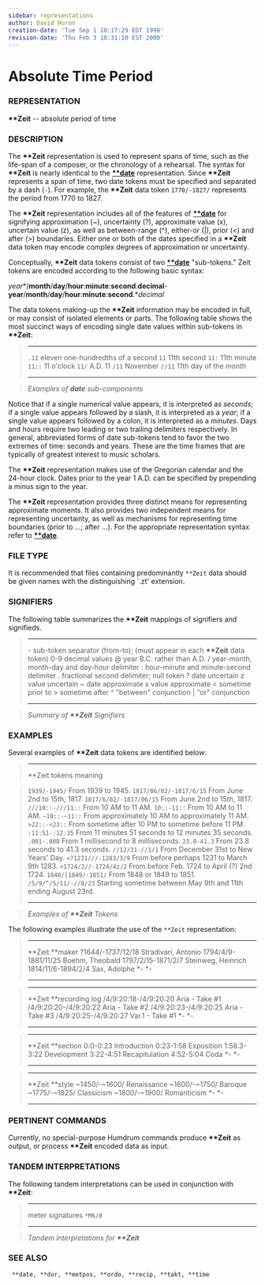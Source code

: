 ```yaml
---
sidebar: representations
author: David Huron
creation-date: 'Tue Sep 1 10:17:29 EDT 1998'
revision-date: 'Thu Feb 3 10:31:10 EST 2000'
---
```



Absolute Time Period
===============================================

### REPRESENTATION

**\*\*Zeit** \-- absolute period of time

### DESCRIPTION

The **\*\*Zeit** representation is used to represent spans of time,
such as the life-span of a composer, or the chronology of a rehearsal.
The syntax for **\*\*Zeit** is nearly identical to the
[**\*\*date**](date.rep.html) representation. Since **\*\*Zeit**
represents a span of time, two date tokens must be specified and
separated by a dash (`-`). For example, the **\*\*Zeit** data token
`1770/-1827/` represents the period from 1770 to 1827.

The **\*\*Zeit** representation includes all of the features of
[**\*\*date**](date.rep.html) for signifying approximation (\~),
uncertainty (?), approximate value (x), uncertain value (z), as well
as between-range (\^), either-or (\|), prior (\<) and after (\>)
boundaries. Either one or both of the dates specified in a
**\*\*Zeit** data token may encode complex degrees of approximation or
uncertainty.

Conceptually, **\*\*Zeit** data tokens consist of two
[**\*\*date**](date.rep.html) \"sub-tokens.\" Zeit tokens are encoded
according to the following basic syntax:

*year**/**month**/**day**/**hour**:**minute**:**second**.**decimal**-**year**/**month**/**day**/**hour**:**minute**:**second**.**decimal*

The data tokens making-up the **\*\*Zeit** information may be encoded
in full, or may consist of isolated elements or parts. The following
table shows the most succinct ways of encoding single date values
within sub-tokens in **\*\*Zeit**:

>   -------- -----------------------------------
>   `.11`    eleven one-hundredths of a second
>   `11`     11th second
>   `11:`    11th minute
>   `11::`   11 o\'clock
>   `11/`    A.D. 11
>   `/11`    November
>   `//11`   11th day of the month
>   -------- -----------------------------------

> *Examples of **date** sub-components*

Notice that if a single numerical value appears, it is interpreted as
*seconds*; if a single value appears followed by a slash, it is
interpreted as a *year*; if a single value appears followed by a
colon, it is interpreted as a *minutes*. Days and hours require two
leading or two trailing delimiters respectively. In general,
abbreviated forms of date sub-tokens tend to favor the two extremes of
time: seconds and years. These are the time frames that are typically
of greatest interest to music scholars.

The **\*\*Zeit** representation makes use of the Gregorian calendar
and the 24-hour clock. Dates prior to the year 1 A.D. can be specified
by prepending a minus sign to the year.

The **\*\*Zeit** representation provides three distinct means for
representing approximate moments. It also provides two independent
means for representing uncertainty, as well as mechanisms for
representing time boundaries (prior to \...; after \...). For the
appropriate representation syntax refer to
[**\*\*date**](date.rep.html).

### FILE TYPE

It is recommended that files containing predominantly `**Zeit` data
should be given names with the distinguishing \`.zt\' extension.

### SIGNIFIERS

The following table summarizes the **\*\*Zeit** mappings of signifiers
and signifieds.

>   ----- ----------------------------------------------
>   \-    sub-token separator (from-to); (must appear
>         in each **\*\*Zeit** data token)
>   0-9   decimal values
>   @     year B.C. rather than A.D.
>   /     year-month, month-day and day-hour delimiter
>   :     hour-minute and minute-second delimiter
>   .     fractional second delimiter; null token
>   ?     date uncertain
>   z     value uncertain
>   \~    date approximate
>   x     value approximate
>   \<    sometime prior to
>   \>    sometime after
>   \^    \"between\" conjunction
>   \|    \"or\" conjunction
>   ----- ----------------------------------------------

> *Summary of **\*\*Zeit** Signifiers*

### EXAMPLES

Several examples of **\*\*Zeit** data tokens are identified below:

>   ------------------------- ----------------------------------------------
>   \*\*Zeit tokens           meaning

>   `1939/-1945/`             From 1939 to 1945.
>   `1817/06/02/-1817/6/15`   From June 2nd to 15th, 1817.
>   `1817/6/02/-1817/06/15`   From June 2nd to 15th, 1817.
>   `///10::-///11::`         From 10 AM to 11 AM.
>   `10::-11::`               From 10 AM to 11 AM.
>   `~10::-~11::`             From approximately 10 AM to approximately
>                             11 AM.
>   `>22::-<23::`             From sometime after 10 PM to sometime
>                             before 11 PM.
>   `:11:51-:12:35`           From 11 minutes 51 seconds to 12 minutes
>                             35 seconds.
>   `.001-.008`               From 1 millisecond to 8 milliseconds.
>   `23.8-41.3`               From 23.8 seconds to 41.3 seconds.
>   `//12/31-//1/1`           From December 31st to New Years\' Day.
>   `<?1231///-1283/3/9`      From before perhaps 1231 to March 9th 1283.
>   `<1724/2//-1724/4z/2`     From before Feb. 1724 to April (?) 2nd 1724.
>   `1848/|1849/-1851/`       From 1848 or 1849 to 1851.
>   `/5/9/^/5/11/-//8/23`     Starting sometime between May 9th and 11th
>                             ending August 23rd.
>   ------------------------- ----------------------------------------------

> *Examples of **\*\*Zeit** Tokens*

The following examples illustrate the use of the `**Zeit`
representation:


>   --------------------- ---------------------
>   \*\*Zeit              \*\*maker
>   ?1644/-1737/12/18     Stradivari, Antonio
>   1794/4/9-1881/11/25   Boehm, Theobald
>   1797/2/15-1871/2/7    Steinweg, Heinrich
>   1814/11/6-1894/2/4    Sax, Adolphe
>   \*-                   \*-
>   --------------------- ---------------------


>   ----------------------- -------------------
>   \*\*Zeit                \*\*recording log
>   /4/9:20:18-/4/9:20:20   Aria - Take \#1
>   /4/9:20:20-/4/9:20:22   Aria - Take \#2
>   /4/9:20:23-/4/9:20:25   Aria - Take \#3
>   /4/9:20:25-/4/9:20:27   Var.1 - Take \#1
>   \*-                     \*-
>   ----------------------- -------------------


>   ------------- ----------------
>   \*\*Zeit      \*\*section
>   0:0-0:23      Introduction
>   0:23-1:58     Exposition
>   1:58.3-3:22   Development
>   3:22-4:51     Recapitulation
>   4:52-5:04     Coda
>   \*-           \*-
>   ------------- ----------------


>   ----------------- -------------
>   \*\*Zeit          \*\*style
>   \~1450/-\~1600/   Renaissance
>   \~1600/-\~1750/   Baroque
>   \~1775/-\~1825/   Classicism
>   \~1800/-\~1900/   Romanticism
>   \*-               \*-
>   ----------------- -------------

### PERTINENT COMMANDS

Currently, no special-purpose Humdrum commands produce **\*\*Zeit** as
output, or process **\*\*Zeit** encoded data as input.

### TANDEM INTERPRETATIONS

The following tandem interpretations can be used in conjunction with
**\*\*Zeit**:

>   ------------------ ---------
>   meter signatures   `*M6/8`
>   ------------------ ---------

> *Tandem interpretations for **\*\*Zeit***

### SEE ALSO

` **date, **dur, **metpos, **ordo, **recip, **takt, **time`

